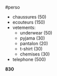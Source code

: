 #perso 

- chaussures (50)
- ecouteurs (150)
- vetements:
	- underwear (50)
	- pyjama (30)
	- pantalon (20)
	- t-shirt (30)
	- chemises (30)
- telephone (500)


**830**